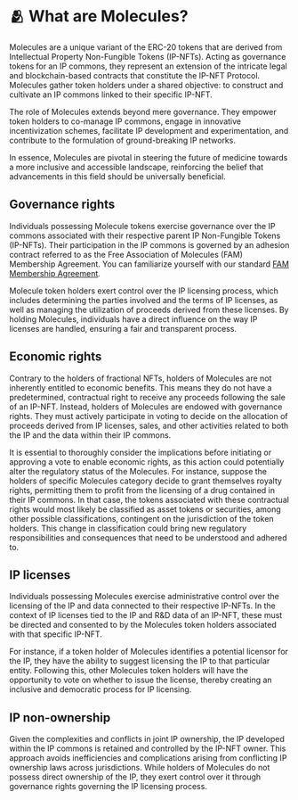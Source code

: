 # 🫂 What are Molecules?

Molecules are a unique variant of the ERC-20 tokens that are derived from Intellectual Property Non-Fungible Tokens (IP-NFTs). Acting as governance tokens for an IP commons, they represent an extension of the intricate legal and blockchain-based contracts that constitute the IP-NFT Protocol. Molecules gather token holders under a shared objective: to construct and cultivate an IP commons linked to their specific IP-NFT.

The role of Molecules extends beyond mere governance. They empower token holders to co-manage IP commons, engage in innovative incentivization schemes, facilitate IP development and experimentation, and contribute to the formulation of ground-breaking IP networks.

In essence, Molecules are pivotal in steering the future of medicine towards a more inclusive and accessible landscape, reinforcing the belief that advancements in this field should be universally beneficial.

## Governance rights

Individuals possessing Molecule tokens exercise governance over the IP commons associated with their respective parent IP Non-Fungible Tokens (IP-NFTs). Their participation in the IP commons is governed by an adhesion contract referred to as the Free Association of Molecules (FAM) Membership Agreement. You can familiarize yourself with our standard [FAM Membership Agreement](https://github.com/moleculeprotocol/Legal-Contracts/blob/main/FAM%20Agreements/FAM%20Agreement.pdf).

Molecule token holders exert control over the IP licensing process, which includes determining the parties involved and the terms of IP licenses, as well as managing the utilization of proceeds derived from these licenses. By holding Molecules, individuals have a direct influence on the way IP licenses are handled, ensuring a fair and transparent process.

## Economic rights

Contrary to the holders of fractional NFTs, holders of Molecules are not inherently entitled to economic benefits. This means they do not have a predetermined, contractual right to receive any proceeds following the sale of an IP-NFT. Instead, holders of Molecules are endowed with governance rights. They must actively participate in voting to decide on the allocation of proceeds derived from IP licenses, sales, and other activities related to both the IP and the data within their IP commons.

It is essential to thoroughly consider the implications before initiating or approving a vote to enable economic rights, as this action could potentially alter the regulatory status of the Molecules. For instance, suppose the holders of specific Molecules category decide to grant themselves royalty rights, permitting them to profit from the licensing of a drug contained in their IP commons. In that case, the tokens associated with these contractual rights would most likely be classified as asset tokens or securities, among other possible classifications, contingent on the jurisdiction of the token holders. This change in classification could bring new regulatory responsibilities and consequences that need to be understood and adhered to.

## IP licenses

Individuals possessing Molecules exercise administrative control over the licensing of the IP and data connected to their respective IP-NFTs. In the context of IP licenses tied to the IP and R\&D data of an IP-NFT, these must be directed and consented to by the Molecules token holders associated with that specific IP-NFT.

For instance, if a token holder of Molecules identifies a potential licensor for the IP, they have the ability to suggest licensing the IP to that particular entity. Following this, other Molecules token holders will have the opportunity to vote on whether to issue the license, thereby creating an inclusive and democratic process for IP licensing.

## IP non-ownership

Given the complexities and conflicts in joint IP ownership, the IP developed within the IP commons is retained and controlled by the IP-NFT owner. This approach avoids inefficiencies and complications arising from conflicting IP ownership laws across jurisdictions. While holders of Molecules do not possess direct ownership of the IP, they exert control over it through governance rights governing the IP licensing process.

